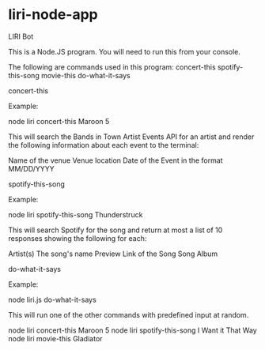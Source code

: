 # liri-node-app
LIRI Bot

This is a Node.JS program. You will need to run this from your console.

The following are commands used in this program:
concert-this
spotify-this-song
movie-this
do-what-it-says

concert-this

Example:

node liri concert-this Maroon 5

This will search the Bands in Town Artist Events API for an artist and render the following information about each event to the terminal:

Name of the venue
Venue location
Date of the Event in the format MM/DD/YYYY

spotify-this-song

Example:

node liri spotify-this-song Thunderstruck

This will search Spotify for the song and return at most a list of 10 responses showing the following for each:

Artist(s)
The song's name
Preview Link of the Song
Song Album

do-what-it-says

Example:

node liri.js do-what-it-says

This will run one of the other commands with predefined input at random.

node liri concert-this Maroon 5
node liri spotify-this-song I Want it That Way
node liri movie-this Gladiator


